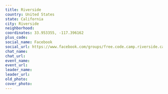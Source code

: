 ```yaml
---
title: Riverside
country: United States
state: California
city: Riverside
neighborhood: 
coordinates: 33.953355, -117.396162
plus_code:
social_name: Facebook
social_url: https://www.facebook.com/groups/free.code.camp.riverside.ca
chat_name:
chat_url:
event_name:
event_url:
leader_name:
leader_url:
old_photo: 
cover_photo:
---
```

